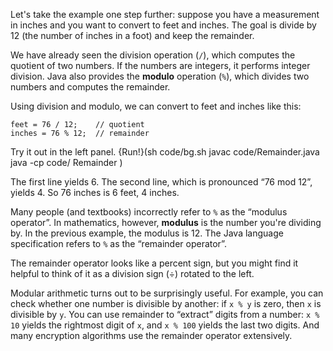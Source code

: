 Let's take the example one step further: suppose you have a measurement in inches and you want to convert to feet and inches.
The goal is divide by 12 (the number of inches in a foot) and keep the remainder.


We have already seen the division operation (`/`), which computes the quotient of two numbers.
If the numbers are integers, it performs integer division.
Java also provides the **modulo** operation (`%`), which divides two numbers and computes the remainder.

Using division and modulo, we can convert to feet and inches like this:

```code
feet = 76 / 12;    // quotient
inches = 76 % 12;  // remainder
```

Try it out in the left panel.
{Run!}(sh code/bg.sh javac code/Remainder.java java -cp code/ Remainder )


The first line yields 6.
The second line, which is pronounced “76 mod 12”, yields 4.
So 76 inches is 6 feet, 4 inches.


Many people (and textbooks) incorrectly refer to `%` as the “modulus operator”.
In mathematics, however, **modulus** is the number you're dividing by.
In the previous example, the modulus is 12.
The Java language specification refers to  `%` as the “remainder operator”.

The remainder operator looks like a percent sign, but you might find it helpful to think of it as a division sign ($\div$) rotated to the left.



Modular arithmetic turns out to be surprisingly useful.
For example, you can check whether one number is divisible by another: if `x % y` is zero, then `x` is divisible by `y`.
You can use remainder to “extract” digits from a number: `x % 10` yields the rightmost digit of `x`, and `x % 100` yields the last two digits.
And many encryption algorithms use the remainder operator extensively.
